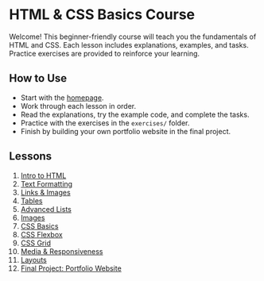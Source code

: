 # HTML & CSS Basics Course

Welcome! This beginner-friendly course will teach you the fundamentals of HTML and CSS. Each lesson includes explanations, examples, and tasks. Practice exercises are provided to reinforce your learning.

## How to Use

- Start with the [homepage](./index.html).
- Work through each lesson in order.
- Read the explanations, try the example code, and complete the tasks.
- Practice with the exercises in the `exercises/` folder.
- Finish by building your own portfolio website in the final project.

## Lessons

1. [Intro to HTML](./lessons/01-intro-to-html/index.html)
2. [Text Formatting](./lessons/02-text-formatting/index.html)
3. [Links & Images](./lessons/03-links-images/index.html)
4. [Tables](./lessons/04-tables/index.html)
5. [Advanced Lists](./lessons/05-advanced-lists/index.html)
6. [Images](./lessons/06-images/index.html)
7. [CSS Basics](./lessons/07-css-basics/index.html)
8. [CSS Flexbox](./lessons/08-css-flexbox/index.html)
9. [CSS Grid](./lessons/09-css-grid/index.html)
10. [Media & Responsiveness](./lessons/10-media-responsiveness/index.html)
11. [Layouts](./lessons/11-layouts/index.html)
12. [Final Project: Portfolio Website](./lessons/12-final-project/index.html)
